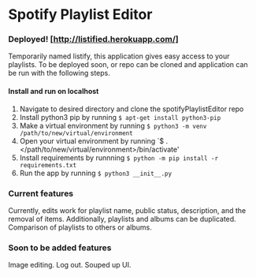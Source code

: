 # Spotify Playlist Editor
### Deployed! [http://listified.herokuapp.com/]
Temporarily named listify, this application gives easy access to your playlists. To be deployed soon, or repo can be cloned and application can be run with the following steps.
#### Install and run on localhost
1. Navigate to desired directory and clone the spotifyPlaylistEditor repo
2. Install python3 pip by running `$ apt-get install python3-pip`
4. Make a virtual environment by running `$ python3 -m venv /path/to/new/virtual/environment`
5. Open your virtual environment by running `$ . </path/to/new/virtual/environment>/bin/activate'
6. Install requirements by runnning `$ python -m pip install -r requirements.txt`
7. Run the app by running `$ python3 __init__.py`
### Current features
Currently, edits work for playlist name, public status, description, and the removal of items. Additionally, playlists and albums can be duplicated. Comparison of playlists to others or albums. 
### Soon to be added features
Image editing. Log out. Souped up UI.
